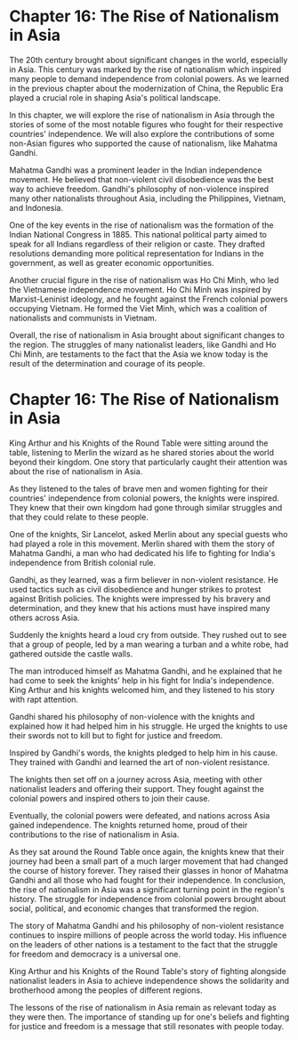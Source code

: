 # Chapter 16: The Rise of Nationalism in Asia

The 20th century brought about significant changes in the world, especially in Asia. This century was marked by the rise of nationalism which inspired many people to demand independence from colonial powers. As we learned in the previous chapter about the modernization of China, the Republic Era played a crucial role in shaping Asia's political landscape.

In this chapter, we will explore the rise of nationalism in Asia through the stories of some of the most notable figures who fought for their respective countries' independence. We will also explore the contributions of some non-Asian figures who supported the cause of nationalism, like Mahatma Gandhi.

Mahatma Gandhi was a prominent leader in the Indian independence movement. He believed that non-violent civil disobedience was the best way to achieve freedom. Gandhi's philosophy of non-violence inspired many other nationalists throughout Asia, including the Philippines, Vietnam, and Indonesia. 

One of the key events in the rise of nationalism was the formation of the Indian National Congress in 1885. This national political party aimed to speak for all Indians regardless of their religion or caste. They drafted resolutions demanding more political representation for Indians in the government, as well as greater economic opportunities.

Another crucial figure in the rise of nationalism was Ho Chi Minh, who led the Vietnamese independence movement. Ho Chi Minh was inspired by Marxist-Leninist ideology, and he fought against the French colonial powers occupying Vietnam. He formed the Viet Minh, which was a coalition of nationalists and communists in Vietnam.

Overall, the rise of nationalism in Asia brought about significant changes to the region. The struggles of many nationalist leaders, like Gandhi and Ho Chi Minh, are testaments to the fact that the Asia we know today is the result of the determination and courage of its people.
# Chapter 16: The Rise of Nationalism in Asia

King Arthur and his Knights of the Round Table were sitting around the table, listening to Merlin the wizard as he shared stories about the world beyond their kingdom. One story that particularly caught their attention was about the rise of nationalism in Asia.

As they listened to the tales of brave men and women fighting for their countries' independence from colonial powers, the knights were inspired. They knew that their own kingdom had gone through similar struggles and that they could relate to these people.

One of the knights, Sir Lancelot, asked Merlin about any special guests who had played a role in this movement. Merlin shared with them the story of Mahatma Gandhi, a man who had dedicated his life to fighting for India's independence from British colonial rule.

Gandhi, as they learned, was a firm believer in non-violent resistance. He used tactics such as civil disobedience and hunger strikes to protest against British policies. The knights were impressed by his bravery and determination, and they knew that his actions must have inspired many others across Asia.

Suddenly the knights heard a loud cry from outside. They rushed out to see that a group of people, led by a man wearing a turban and a white robe, had gathered outside the castle walls.

The man introduced himself as Mahatma Gandhi, and he explained that he had come to seek the knights' help in his fight for India's independence. King Arthur and his knights welcomed him, and they listened to his story with rapt attention.

Gandhi shared his philosophy of non-violence with the knights and explained how it had helped him in his struggle. He urged the knights to use their swords not to kill but to fight for justice and freedom.

Inspired by Gandhi's words, the knights pledged to help him in his cause. They trained with Gandhi and learned the art of non-violent resistance.

The knights then set off on a journey across Asia, meeting with other nationalist leaders and offering their support. They fought against the colonial powers and inspired others to join their cause.

Eventually, the colonial powers were defeated, and nations across Asia gained independence. The knights returned home, proud of their contributions to the rise of nationalism in Asia.

As they sat around the Round Table once again, the knights knew that their journey had been a small part of a much larger movement that had changed the course of history forever. They raised their glasses in honor of Mahatma Gandhi and all those who had fought for their independence.
In conclusion, the rise of nationalism in Asia was a significant turning point in the region's history. The struggle for independence from colonial powers brought about social, political, and economic changes that transformed the region.

The story of Mahatma Gandhi and his philosophy of non-violent resistance continues to inspire millions of people across the world today. His influence on the leaders of other nations is a testament to the fact that the struggle for freedom and democracy is a universal one.

King Arthur and his Knights of the Round Table's story of fighting alongside nationalist leaders in Asia to achieve independence shows the solidarity and brotherhood among the peoples of different regions.

The lessons of the rise of nationalism in Asia remain as relevant today as they were then. The importance of standing up for one's beliefs and fighting for justice and freedom is a message that still resonates with people today.